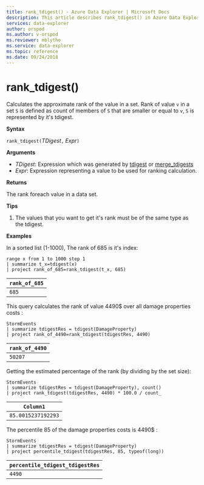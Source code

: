 ```yaml
---
title: rank_tdigest() - Azure Data Explorer | Microsoft Docs
description: This article describes rank_tdigest() in Azure Data Explorer.
services: data-explorer
author: orspod
ms.author: v-orspod
ms.reviewer: mblythe
ms.service: data-explorer
ms.topic: reference
ms.date: 09/24/2018
---
```

# rank_tdigest()

Calculates the approximate rank of the value in a set. 
Rank of value `v` in a set `S` is defined as count of members of `S` that are smaller or equal to `v`, `S` is represented by it's tdigest.

**Syntax**

`rank_tdigest(`*TDigest*`,` *Expr*`)`

**Arguments**

* *TDigest*: Expression which was generated by [tdigest](tdigest-aggfunction.md) or [merge_tdigests](merge-tdigests-aggfunction.md)
* *Expr*: Expression representing a value to be used for ranking calculation.

**Returns**

The rank foreach value in a data set.

**Tips**

1) The values that you want to get it's rank must be of the same type as the tdigest.

**Examples**

In a sorted list (1-1000), The rank of 685 is it's index:

```kusto
range x from 1 to 1000 step 1
| summarize t_x=tdigest(x)
| project rank_of_685=rank_tdigest(t_x, 685)
```

|`rank_of_685`|
|-------------|
|`685`        |

This query calculates the rank of value 4490$ over all damage properties costs :

```kusto
StormEvents
| summarize tdigestRes = tdigest(DamageProperty)
| project rank_of_4490=rank_tdigest(tdigestRes, 4490) 

```

|`rank_of_4490`|
|--------------|
|`50207`       |

Getting the estimated percentage of the rank (by dividing by the set size):

```kusto
StormEvents
| summarize tdigestRes = tdigest(DamageProperty), count()
| project rank_tdigest(tdigestRes, 4490) * 100.0 / count_

```

|`Column1`         |
|------------------|
|`85.0015237192293`|


The percentile 85 of the damage properties costs is 4490$ :

```kusto
StormEvents
| summarize tdigestRes = tdigest(DamageProperty)
| project percentile_tdigest(tdigestRes, 85, typeof(long))

```

|`percentile_tdigest_tdigestRes`|
|-------------------------------|
|`4490`                         |


